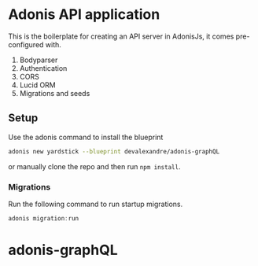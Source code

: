 # Adonis API application

This is the boilerplate for creating an API server in AdonisJs, it comes pre-configured with.

1. Bodyparser
2. Authentication
3. CORS
4. Lucid ORM
5. Migrations and seeds

## Setup

Use the adonis command to install the blueprint

```bash
adonis new yardstick --blueprint devalexandre/adonis-graphQL
```

or manually clone the repo and then run `npm install`.


### Migrations

Run the following command to run startup migrations.

```js
adonis migration:run
```
# adonis-graphQL
